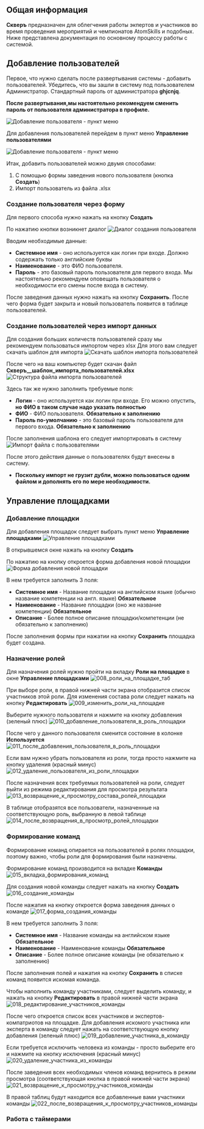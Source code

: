## Общая информация

**Скверъ** предназначен для облегчения работы экпертов и участников во время проведения мероприятий и
чемпионатов AtomSkills и подобных.
Ниже представлена документация по основному процессу работы с системой.

## Добавление пользователей

Первое, что нужно сделать после развертывания системы - добавить пользователей. Убедитесь, что вы зашли 
в систему под пользователем Администратор. Стандартный пароль от администратора **ghjcnjq**. 

**После развертывания,мы настоятельно рекомендуем сменить пароль от пользователя администратора в профиле.**

![Добавление пользователя - пункт меню](./img/000_пункт_меню_профиля.png)


Для добавления пользователей перейдем в пункт меню **Управление пользователями**

![Добавление пользователя - пункт меню](./img/001_добавление_пользователя_1.png)

Итак, добавить пользователей можно двумя способами:

1. С помощью формы заведения нового пользователя (кнопка **Создать**)
2. Импорт пользователь из файла .xlsx

### Создание пользователя через форму
Для первого способа нужно нажать на кнопку **Создать**

По нажатию кнопки возникнет диалог
![Диалог создания пользователя](./img/002_диалог_создания_пользователя.png)

Вводим необходимые данные:
* **Системное имя** - оно используется как логин при входе. Должно содержать только английские буквы
* **Наименование** - это ФИО пользователя.
* **Пароль** - это базовый пароль пользователя для первого входа. Мы настоятельно рекомендуем оповещать пользователя о необходимости его смены после входа в систему.

После заведения данных нужно нажать на кнопку **Сохранить**. 
После чего форма будет закрыта и новый пользователь появится в таблице пользователей.

### Создание пользователей через импорт данных

Для создания больших количеств пользователей сразу мы рекомендуем пользоваться импортом через xlsx
Для этого вам следует скачать шаблон для импорта
![Скачать шаблон импорта пользователей](./img/003_скачать_шаблон_импорта_пользователей.png)

После чего на ваш компьютер будет скачан файл **Скверъ__шаблон_импорта_пользователей.xlsx**
![Структура файла импорта пользователей](./img/004_структура_файла_импорта_пользователей.png)

Здесь так же нужно заполнить требуемые поля:
* **Логин** - оно используется как логин при входе. Его можно опустить, **но ФИО в таком случае надо указать полностью**
* **ФИО** - ФИО пользователя. **Обязательно к заполнению**
* **Пароль по-умолчанию** - это базовый пароль пользователя для первого входа. **Обязательно к заполнению**

После заполнения шаблона его следует импортировать в систему
![Импорт файла с пользователями](./img/005_импорт_файла_с_пользователями.png)

После этого действия данные о пользователях будут внесены в систему. 

* **Поскольку импорт не грузит дубли, можно пользоваться одним файлом и дополнять его по мере необходимости.**

## Управление площадками

### Добавление площадки

Для добавления площадок следует выбрать пункт меню **Управление площадками**
![Управление площадками](./img/006_управление_площадками.png)

В открывшемся окне нажать на кнопку **Создать**

По нажатию на кнопку откроется форма добавления новой площадки
![Форма добавления новой площадки](./img/007_окно_содания_площадки.png)

В нем требуется заполнить 3 поля:
* **Системное имя** - Название площадки на английском языке (обычно название компетенции на англ. языке) **Обязательное**
* **Наименование** - Название площадки (оно же название компетенции) **Обязательное**
* **Описание** - Более полное описание площадки/компетенции (не обязательно к заполнению)

После заполнения формы при нажатии на кнопку **Сохранить** площадка будет создана.

### Назначение ролей
Для назначения ролей нужно пройти на вкладку **Роли на площадке** в окне **Управление площадками**
![008_роли_на_площадке_таб](./img/008_роли_на_площадке_таб.png)

При выборе роли, в правой нижней части экрана отобразится список участников этой роли. 
Для изменения состава роли следует нажать на кнопку **Редактировать**
![009_изменить_роли_на_площадке](./img/009_изменить_роли_на_площадке.png)

Выберите нужного пользователя и нажмите на кнопку добавления (зеленый плюс)
![010_добавление_пользователя_в_роль_площадки](./img/010_добавление_пользователя_в_роль_площадки.png)

После чего у данного пользователя сменится состояние в колонке **Используется**
![011_после_добавления_пользователя_в_роль_площадки](./img/011_после_добавления_пользователя_в_роль_площадки.png)

Если вам нужно убрать пользователя из роли, тогда просто нажмите на кнопку удаления (красный минус)
![012_удаление_пользователя_из_роли_площадки](./img/012_удаление_пользователя_из_роли_площадки.png)

После назначения всех требуемых пользователей на роли, следует выйти из режима редактирования для просмотра
результата
![013_возвращение_к_просмотру_состава_ролей_площадки](./img/013_возвращение_к_просмотру_состава_ролей_площадки.png)

В таблице отобразятся все пользователи, назначенные на соответствующую роль, выбранную в левой таблице
![014_после_возвращения_в_просмотр_ролей_площадки](./img/014_после_возвращения_в_просмотр_ролей_площадки.png)

### Формирование команд

Формирование команд опирается на пользователей в ролях площадки, поэтому важно, чтобы роли для формирования
были назначены.

Формирование команд производится на вкладке **Команды**
![015_вкладка_формирования_команд](./img/015_вкладка_формирования_команд.png)

Для создания новой команды следует нажать на кнопку **Создать**
![016_создание_команды](./img/016_создание_команды.png)

После нажатия на кнопку откроется форма заведения данных о команде
![017_форма_создания_команды](./img/017_форма_создания_команды.png)

В нем требуется заполнить 3 поля:
* **Системное имя** - Название команды на английском языке **Обязательное**
* **Наименование** - Наименование команды **Обязательное**
* **Описание** - Более полное описание команды (не обязательно к заполнению)

После заполнения полей и нажатия на кнопку **Сохранить** в списке команд появится искомая команда.

Чтобы наполнить команду участниками, следует выделить команду, и нажать на кнопку **Редактировать**
в правой нижней части экрана
![018_редактирование_участников_команды](./img/018_редактирование_участников_команды.png)

После чего откроется список всех участников и экспертов-компатриотов на площадке.
Для добавления искомого участника или эксперта в команду следует нажать на соответствующую кнопку добавления
(зеленый плюс)
![019_добавление_участника_в_команду](./img/019_добавление_участника_в_команду.png)

Если требуется исключить человека из команды - просто выберите его и нажмите на кнопку исключения (красный минус)
![020_удаление_участника_из_команды](./img/020_удаление_участника_из_команды.png)

После заведения всех необходимых членов команд вернитесь в режим просмотра (соответствующая кнопка в правой нижней части экрана)
![021_возвращение_к_просмотру_участников_команды](./img/021_возвращение_к_просмотру_участников_команды.png)

В правой таблиц будут находится все добавленные вами участники команды
![022_после_возвращения_к_просмотру_участников_команды](./img/022_после_возвращения_к_просмотру_участников_команды.png)

### Работа с таймерами